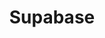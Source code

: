 ---
created: '2025-09-16T15:05:15.652443'
modified: '2025-09-17T15:35:16.623930'
ship_factor: 5
subtype: mcp-servers
tags: []
title: Supabase
type: tool
version: 1
---